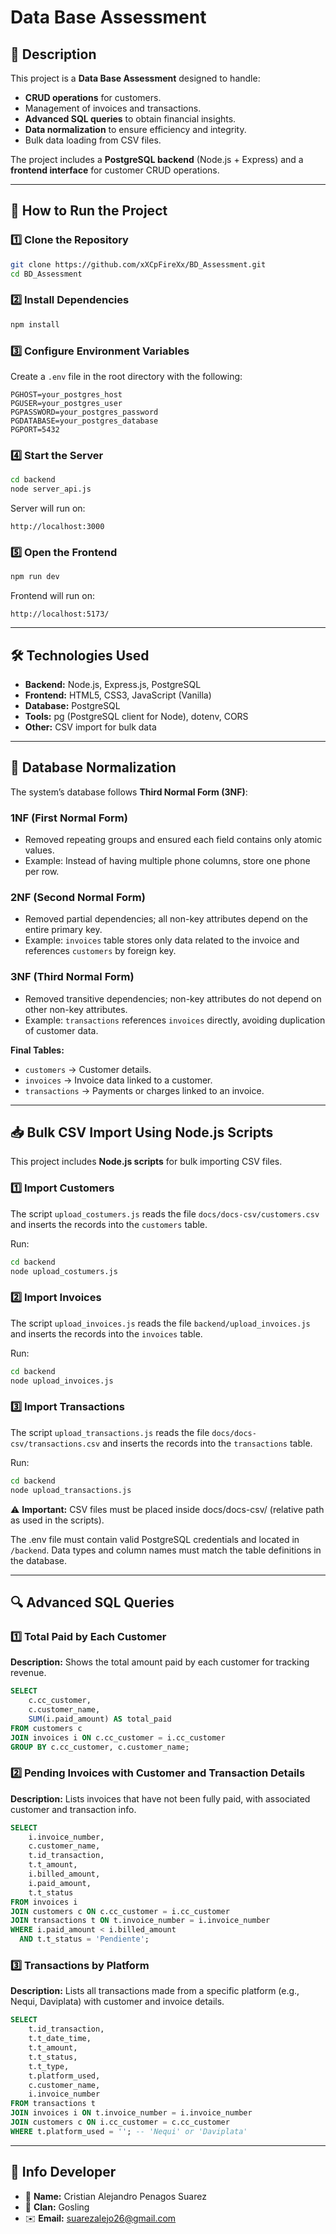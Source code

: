# Data Base Assessment

## 📌 Description
This project is a **Data Base Assessment** designed to handle:
- **CRUD operations** for customers.
- Management of invoices and transactions.
- **Advanced SQL queries** to obtain financial insights.
- **Data normalization** to ensure efficiency and integrity.
- Bulk data loading from CSV files.

The project includes a **PostgreSQL backend** (Node.js + Express) and a **frontend interface** for customer CRUD operations.

---

## 🚀 How to Run the Project

### 1️⃣ Clone the Repository
```bash
git clone https://github.com/xXCpFireXx/BD_Assessment.git
cd BD_Assessment
```

### 2️⃣ Install Dependencies
```bash
npm install
```

### 3️⃣ Configure Environment Variables
Create a `.env` file in the root directory with the following:
```env
PGHOST=your_postgres_host
PGUSER=your_postgres_user
PGPASSWORD=your_postgres_password
PGDATABASE=your_postgres_database
PGPORT=5432
```

### 4️⃣ Start the Server
```bash
cd backend
node server_api.js
```
Server will run on:
```
http://localhost:3000
```

### 5️⃣ Open the Frontend
```bash
npm run dev
```
Frontend will run on:
```
http://localhost:5173/
```
---
## 🛠️ Technologies Used
- **Backend:** Node.js, Express.js, PostgreSQL
- **Frontend:** HTML5, CSS3, JavaScript (Vanilla)
- **Database:** PostgreSQL
- **Tools:** pg (PostgreSQL client for Node), dotenv, CORS
- **Other:** CSV import for bulk data
---

## 📁 Database Normalization
The system’s database follows **Third Normal Form (3NF)**:

### **1NF (First Normal Form)**
- Removed repeating groups and ensured each field contains only atomic values.
- Example: Instead of having multiple phone columns, store one phone per row.

### **2NF (Second Normal Form)**
- Removed partial dependencies; all non-key attributes depend on the entire primary key.
- Example: `invoices` table stores only data related to the invoice and references `customers` by foreign key.

### **3NF (Third Normal Form)**
- Removed transitive dependencies; non-key attributes do not depend on other non-key attributes.
- Example: `transactions` references `invoices` directly, avoiding duplication of customer data.

**Final Tables:**
- `customers` → Customer details.
- `invoices` → Invoice data linked to a customer.
- `transactions` → Payments or charges linked to an invoice.

---

## 📥 Bulk CSV Import Using Node.js Scripts

This project includes **Node.js scripts** for bulk importing CSV files.

### 1️⃣ Import Customers
The script `upload_costumers.js` reads the file `docs/docs-csv/customers.csv` and inserts the records into the `customers` table.

Run:
```bash
cd backend
node upload_costumers.js
```

### 2️⃣ Import Invoices
The script `upload_invoices.js` reads the file `backend/upload_invoices.js` and inserts the records into the `invoices` table.

Run:
```bash
cd backend
node upload_invoices.js
```

### 3️⃣ Import Transactions
The script `upload_transactions.js` reads the file `docs/docs-csv/transactions.csv` and inserts the records into the `transactions` table.

Run:
```bash
cd backend
node upload_transactions.js
```

⚠️ **Important:**
CSV files must be placed inside docs/docs-csv/ (relative path as used in the scripts).

The .env file must contain valid PostgreSQL credentials and located in `/backend`.
Data types and column names must match the table definitions in the database.

---


## 🔍 Advanced SQL Queries

### 1️⃣ Total Paid by Each Customer
**Description:** Shows the total amount paid by each customer for tracking revenue.
```sql
SELECT 
    c.cc_customer,
    c.customer_name,
    SUM(i.paid_amount) AS total_paid
FROM customers c
JOIN invoices i ON c.cc_customer = i.cc_customer
GROUP BY c.cc_customer, c.customer_name;
```

### 2️⃣ Pending Invoices with Customer and Transaction Details
**Description:** Lists invoices that have not been fully paid, with associated customer and transaction info.
```sql
SELECT 
    i.invoice_number,
    c.customer_name,
    t.id_transaction,
    t.t_amount,
    i.billed_amount,
    i.paid_amount,
    t.t_status
FROM invoices i
JOIN customers c ON c.cc_customer = i.cc_customer
JOIN transactions t ON t.invoice_number = i.invoice_number
WHERE i.paid_amount < i.billed_amount
  AND t.t_status = 'Pendiente';
```

### 3️⃣ Transactions by Platform
**Description:** Lists all transactions made from a specific platform (e.g., Nequi, Daviplata) with customer and invoice details.
```sql
SELECT 
    t.id_transaction,
    t.t_date_time,
    t.t_amount,
    t.t_status,
    t.t_type,
    t.platform_used,
    c.customer_name,
    i.invoice_number
FROM transactions t
JOIN invoices i ON t.invoice_number = i.invoice_number
JOIN customers c ON i.cc_customer = c.cc_customer
WHERE t.platform_used = ''; -- 'Nequi' or 'Daviplata'
```

---

## 📄 Info Developer
* 🧑 **Name:** Cristian Alejandro Penagos Suarez
* 🤝 **Clan:** Gosling
* ✉️ **Email:** suarezalejo26@gmail.com
